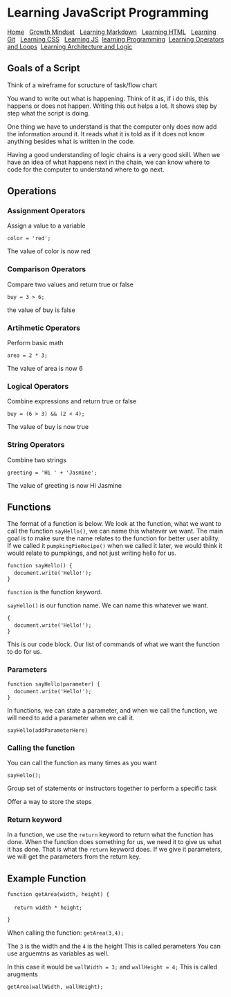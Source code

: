 # Learning JavaScript Programming

[Home](https://fadnesscharlie.github.io/Reading-notes1000/) &nbsp;
[Growth Mindset](https://fadnesscharlie.github.io/Reading-notes1000/growth_mindset) &nbsp;
[Learning Markdown](https://fadnesscharlie.github.io/Reading-notes1000/learning_markdown) &nbsp;
[Learning HTML](https://fadnesscharlie.github.io/Reading-notes1000/learning_html) &nbsp;
[Learning Git](https://fadnesscharlie.github.io/Reading-notes1000/learning_git) &nbsp;
[Learning CSS](https://fadnesscharlie.github.io/Reading-notes1000/learning_css) &nbsp;
[Learning JS](https://fadnesscharlie.github.io/Reading-notes1000/learning_js)&nbsp;
[learning Programming](https://fadnesscharlie.github.io/Reading-notes1000/learning_programming)&nbsp;
[Learning Operators and Loops](https://fadnesscharlie.github.io/Reading-notes1000/learning_operators_and_loops)&nbsp;
[Learning Architecture and Logic](https://fadnesscharlie.github.io/Reading-notes1000/learning_arch_and_logic)

## Goals of a Script

Think of a wireframe for scructure of task/flow chart

You wand to write out what is happening. Think of it as, if i do this, this happens or does not happen. Writing this out helps a lot. It shows step by step what the script is doing.

One thing we have to understand is that the computer only does now add the information around it. It reads what it is told as if it does not know anything besides what is written in the code.

Having a good understanding of logic chains is a very good skill. When we have an idea of what happens next in the chain, we can know where to code for the computer to understand where to go next.

## Operations

### **Assignment Operators**

Assign a value to a variable

`color = 'red';`

The value of color is now red

### **Comparison Operators**

Compare two values and return true or false

`buy = 3 > 6;`

the value of buy is false

### **Artihmetic Operators**

Perform basic math

`area = 2 * 3;`

The value of area is now 6

### **Logical Operators**

Combine expressions and return true or false

`buy = (6 > 3) && (2 < 4);`

The value of buy is now true

### **String Operators**

Combine two strings

`greeting = 'Hi ' + 'Jasmine';`

The value of greeting is now Hi Jasmine

## Functions

The format of a function is below. We look at the function, what we want to call the function `sayHello()`, we can name this whatever we want. The main goal is to make sure the name relates to the function for better user ability. If we called it `pumpkingPieRecipe()` when we called it later, we would think it would relate to pumpkings, and not just writing hello for us.

`function sayHello() {`  
&nbsp;&nbsp;&nbsp;&nbsp;`document.write('Hello!');`  
`}`

`function` is the function keyword.

`sayHello()` is our function name. We can name this whatever we want.

`{`  
&nbsp;&nbsp;&nbsp;&nbsp;`document.write('Hello!');`  
`}`

This is our code block. Our list of commands of what we want the function to do for us.

### Parameters

`function sayHello(parameter) {`  
&nbsp;&nbsp;&nbsp;&nbsp;`document.write('Hello!');`  
`}`

In functions, we can state a parameter, and when we call the function, we will need to add a parameter when we call it.

`sayHello(addParameterHere)`

### Calling the function

You can call the function as many times as you want

`sayHello();`

Group set of statements or instructors together to perform a specific task

Offer a way to store the steps

### Return keyword

In a function, we use the `return` keyword to return what the function has done. When the function does something for us, we need it to give us what it has done. That is what the `return` keyword does. If we give it parameters, we will get the parameters from the return key.

## Example Function

`function getArea(width, height) {`

&nbsp;&nbsp;&nbsp;&nbsp;`return width * height;`

`}`

When calling the function:
`getArea(3,4);`

The `3` is the width and the `4` is the height
This is called perameters
You can use arguemtns as variables as well.

In this case it would be `wallWidth = 3;` and `wallHeight = 4;`
This is called arugments

`getArea(wallWidth, wallHeight);`
